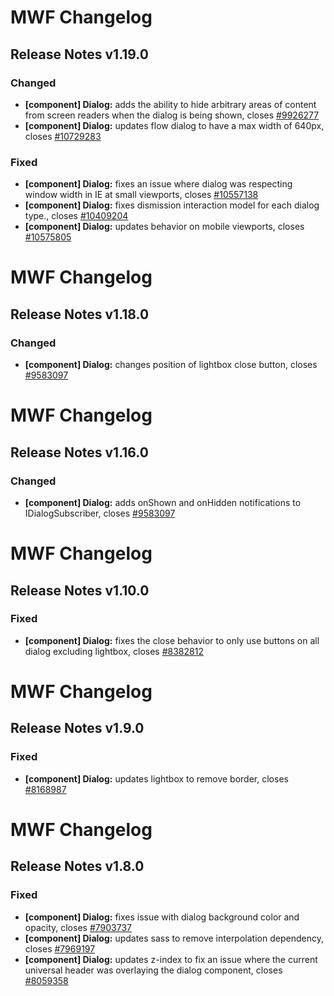 # MWF Changelog
## Release Notes v1.19.0
### Changed
* **[component] Dialog:** adds the ability to hide arbitrary areas of content from screen readers when the dialog is being shown, closes [#9926277](https://microsoft.visualstudio.com/DefaultCollection/OSGS/_workitems?id=9926277)
* **[component] Dialog:** updates flow dialog to have a max width of 640px, closes [#10729283](https://microsoft.visualstudio.com/DefaultCollection/OSGS/_workitems?id=10729283)

### Fixed
* **[component] Dialog:** fixes an issue where dialog was respecting window width in IE at small viewports, closes [#10557138](https://microsoft.visualstudio.com/DefaultCollection/OSGS/_workitems?id=10557138)
* **[component] Dialog:** fixes dismission interaction model for each dialog type., closes [#10409204](https://microsoft.visualstudio.com/DefaultCollection/OSGS/_workitems?id=10409204)
* **[component] Dialog:** updates behavior on mobile viewports, closes [#10575805](https://microsoft.visualstudio.com/DefaultCollection/OSGS/_workitems?id=10575805)

# MWF Changelog
## Release Notes v1.18.0
### Changed
* **[component] Dialog:** changes position of lightbox close button, closes [#9583097](https://microsoft.visualstudio.com/DefaultCollection/OSGS/_workitems?id=9583097)

# MWF Changelog
## Release Notes v1.16.0
### Changed
* **[component] Dialog:** adds onShown and onHidden notifications to IDialogSubscriber, closes [#9583097](https://microsoft.visualstudio.com/DefaultCollection/OSGS/_workitems?id=9583097)

# MWF Changelog
## Release Notes v1.10.0
### Fixed
* **[component] Dialog:** fixes the close behavior to only use buttons on all dialog excluding lightbox, closes [#8382812](https://microsoft.visualstudio.com/DefaultCollection/OSGS/_workitems?id=8382812)

# MWF Changelog
## Release Notes v1.9.0
### Fixed
* **[component] Dialog:** updates lightbox to remove border, closes [#8168987](https://microsoft.visualstudio.com/DefaultCollection/OSGS/_workitems?id=8168987)

# MWF Changelog
## Release Notes v1.8.0
### Fixed
* **[component] Dialog:** fixes issue with dialog background color and opacity, closes [#7903737](https://microsoft.visualstudio.com/DefaultCollection/OSGS/_workitems?id=7903737)
* **[component] Dialog:** updates sass to remove interpolation dependency, closes [#7969197](https://microsoft.visualstudio.com/DefaultCollection/OSGS/_workitems?id=7969197)
* **[component] Dialog:** updates z-index to fix an issue where the current universal header was overlaying the dialog component, closes [#8059358](https://microsoft.visualstudio.com/DefaultCollection/OSGS/_workitems?id=8059358)

